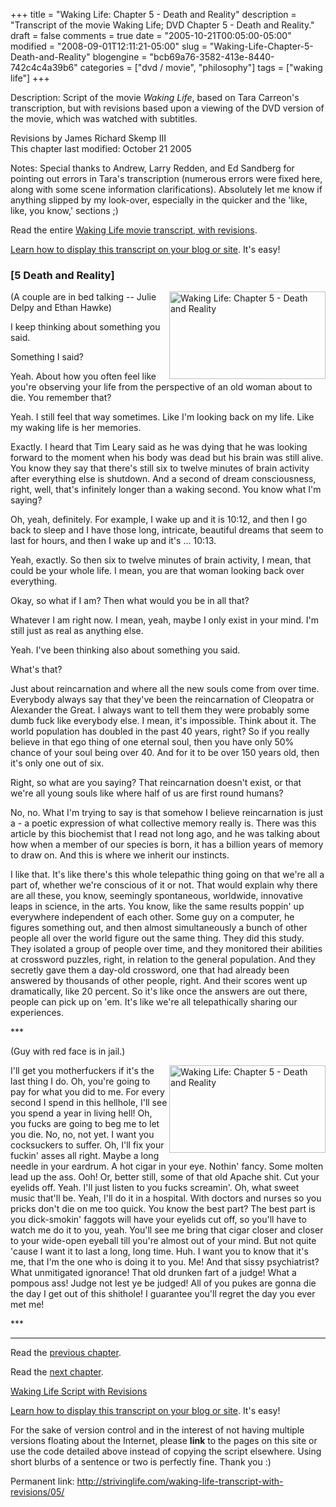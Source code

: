 +++
title = "Waking Life: Chapter 5 - Death and Reality"
description = "Transcript of the movie Waking Life; DVD Chapter 5 - Death and Reality."
draft = false
comments = true
date = "2005-10-21T00:05:00-05:00"
modified = "2008-09-01T12:11:21-05:00"
slug = "Waking-Life-Chapter-5-Death-and-Reality"
blogengine = "bcb69a76-3582-413e-8440-742c4c4a39b6"
categories = ["dvd / movie", "philosophy"]
tags = ["waking life"]
+++

<div class="WPArticleInfo">
<p>
Description: Script of the movie <em>Waking Life</em>, based on Tara Carreon&#39;s transcription, but with revisions based upon a viewing of the DVD version of the movie, which was watched with subtitles. 
</p>
<p>
Revisions by James Richard Skemp III<br />
This chapter last modified: October 21 2005 
</p>
<p>
Notes: Special thanks to Andrew, Larry Redden, and Ed Sandberg for pointing out errors in Tara&#39;s transcription (numerous errors were fixed here, along with some scene information clarifications). Absolutely let me know if anything slipped by my look-over, especially in the quicker and the &#39;like, like, you know,&#39; sections ;) 
</p>
<p>
Read the entire <a href="https://wakinglifemovie.net/">Waking Life movie transcript, with revisions</a>. 
</p>
<p>
<a href="/words/post/Display-parts-of-the-Waking-Life-Transcript-on-your-site.aspx">Learn how to display this transcript on your blog or site</a>. It&#39;s easy!
</p>
</div>
<h3 class="waking_life_chapter">[<a id="five" name="five" title="five"></a>5 Death and Reality] </h3>
<p>
<a href="http://strivinglife.com/files/images/WakingLife/WakingLife_05_1.jpg" onclick="window.open(this.href);return false;"><img src="http://strivinglife.com/files/images/WakingLife/WakingLife_05_1_t.jpg" alt="Waking Life: Chapter 5 - Death and Reality" width="250" height="140" align="right" /></a>(A couple are in bed talking -- Julie Delpy and Ethan Hawke) 
</p>
<p>
I keep thinking about something you said. 
</p>
<p>
Something I said? 
</p>
<p>
Yeah. About how you often feel like you&#39;re observing your life from the perspective of an old woman about to die. You remember that? 
</p>
<p>
Yeah. I still feel that way sometimes. Like I&#39;m looking back on my life. Like my waking life is her memories. 
</p>
<p>
Exactly. I heard that Tim Leary said as he was dying that he was looking forward to the moment when his body was dead but his brain was still alive. You know they say that there&#39;s still six to twelve minutes of brain activity after everything else is shutdown. And a second of dream consciousness, right, well, that&#39;s infinitely longer than a waking second. You know what I&#39;m saying? 
</p>
<p>
Oh, yeah, definitely. For example, I wake up and it is 10:12, and then I go back to sleep and I have those long, intricate, beautiful dreams that seem to last for hours, and then I wake up and it&#39;s ... 10:13. 
</p>
<p>
Yeah, exactly. So then six to twelve minutes of brain activity, I mean, that could be your whole life. I mean, you are that woman looking back over everything. 
</p>
<p>
Okay, so what if I am? Then what would you be in all that? 
</p>
<p>
Whatever I am right now. I mean, yeah, maybe I only exist in your mind. I&#39;m still just as real as anything else. 
</p>
<p>
Yeah. I&#39;ve been thinking also about something you said. 
</p>
<p>
What&#39;s that? 
</p>
<p>
Just about reincarnation and where all the new souls come from over time. Everybody always say that they&#39;ve been the reincarnation of Cleopatra or Alexander the Great. I always want to tell them they were probably some dumb fuck like everybody else. I mean, it&#39;s impossible. Think about it. The world population has doubled in the past 40 years, right? So if you really believe in that ego thing of one eternal soul, then you have only 50% chance of your soul being over 40. And for it to be over 150 years old, then it&#39;s only one out of six. 
</p>
<p>
Right, so what are you saying? That reincarnation doesn&#39;t exist, or that we&#39;re all young souls like where half of us are first round humans? 
</p>
<p>
No, no. What I&#39;m trying to say is that somehow I believe reincarnation is just a - a poetic expression of what collective memory really is. There was this article by this biochemist that I read not long ago, and he was talking about how when a member of our species is born, it has a billion years of memory to draw on. And this is where we inherit our instincts. 
</p>
<p>
I like that. It&#39;s like there&#39;s this whole telepathic thing going on that we&#39;re all a part of, whether we&#39;re conscious of it or not. That would explain why there are all these, you know, seemingly spontaneous, worldwide, innovative leaps in science, in the arts. You know, like the same results poppin&#39; up everywhere independent of each other. Some guy on a computer, he figures something out, and then almost simultaneously a bunch of other people all over the world figure out the same thing. They did this study. They isolated a group of people over time, and they monitored their abilities at crossword puzzles, right, in relation to the general population. And they secretly gave them a day-old crossword, one that had already been answered by thousands of other people, right. And their scores went up dramatically, like 20 percent. So it&#39;s like once the answers are out there, people can pick up on &#39;em. It&#39;s like we&#39;re all telepathically sharing our experiences. 
</p>
<p>
*** 
</p>
<p>
(Guy with red face is in jail.) 
</p>
<p>
<a href="http://strivinglife.com/files/images/WakingLife/WakingLife_05_2.jpg" onclick="window.open(this.href);return false;"><img src="http://strivinglife.com/files/images/WakingLife/WakingLife_05_2_t.jpg" alt="Waking Life: Chapter 5 - Death and Reality" width="250" height="140" align="right" /></a>I&#39;ll get you motherfuckers if it&#39;s the last thing I do. Oh, you&#39;re going to pay for what you did to me. For every second I spend in this hellhole, I&#39;ll see you spend a year in living hell! Oh, you fucks are going to beg me to let you die. No, no, not yet. I want you cocksuckers to suffer. Oh, I&#39;ll fix your fuckin&#39; asses all right. Maybe a long needle in your eardrum. A hot cigar in your eye. Nothin&#39; fancy. Some molten lead up the ass. Ooh! Or, better still, some of that old Apache shit. Cut your eyelids off. Yeah. I&#39;ll just listen to you fucks screamin&#39;. Oh, what sweet music that&#39;ll be. Yeah, I&#39;ll do it in a hospital. With doctors and nurses so you pricks don&#39;t die on me too quick. You know the best part? The best part is you dick-smokin&#39; faggots will have your eyelids cut off, so you&#39;ll have to watch me do it to you, yeah. You&#39;ll see me bring that cigar closer and closer to your wide-open eyeball till you&#39;re almost out of your mind. But not quite &#39;cause I want it to last a long, long time. Huh. I want you to know that it&#39;s me, that I&#39;m the one who is doing it to you. Me! And that sissy psychiatrist? What unmitigated ignorance! That old drunken fart of a judge! What a pompous ass! Judge not lest ye be judged! All of you pukes are gonna die the day I get out of this shithole! I guarantee you&#39;ll regret the day you ever met me! 
</p>
<p>
*** 
</p>
<hr />
<p>
Read the <a href="/waking-life-transcript-with-revisions/04/">previous chapter</a>. 
</p>
<p>
Read the <a href="/waking-life-transcript-with-revisions/06/">next chapter</a>. 
</p>
<p>
<a href="https://wakinglifemovie.net/">Waking Life Script with Revisions</a> 
</p>
<div class="tip">
<p>
<a href="/words/post/Display-parts-of-the-Waking-Life-Transcript-on-your-site.aspx">Learn how to display this transcript on your blog or site</a>. It&#39;s easy!
</p>
<p>
For the sake of version control and in the interest of not having multiple versions floating about the Internet, please <strong>link</strong> to the pages on this site or use the code detailed above instead of copying the script elsewhere. Using short blurbs of a sentence or two is perfectly fine. Thank you :) 
</p>
<p>
Permanent link: <a href="/waking-life-transcript-with-revisions/05/">http://strivinglife.com/waking-life-transcript-with-revisions/05/</a> 
</p>
</div>

